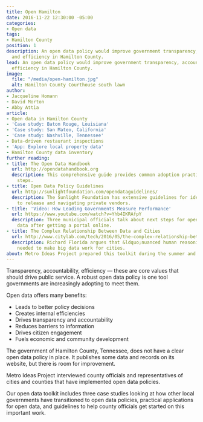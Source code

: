 ```yaml
---
title: Open Hamilton
date: 2016-11-22 12:30:00 -05:00
categories:
- Open data
tags:
- Hamilton County
position: 1
description: An open data policy would improve government transparency, accountability
  and efficiency in Hamilton County.
lead: An open data policy would improve government transparency, accountability and
  efficiency in Hamilton County.
image:
  file: "/media/open-hamilton.jpg"
  alt: Hamilton County Courthouse south lawn
author:
- Jacqueline Homann
- David Morton
- Abby Attia
article:
- Open data in Hamilton County
- 'Case study: Baton Rouge, Louisiana'
- 'Case study: San Mateo, California'
- 'Case study: Nashville, Tennessee'
- Data-driven restaurant inspections
- 'App: Explore local property data'
- Hamilton County data inventory
further reading:
- title: The Open Data Handbook
  url: http://opendatahandbook.org
  description: This comprehensive guide provides common adoption practices and implementation
    steps.
- title: Open Data Policy Guidelines
  url: http://sunlightfoundation.com/opendataguidelines/
  description: The Sunlight Foundation has extensive guidelines for identifying datasets
    to release and navigating private vendors.
- title: 'Video: How Leading Governments Measure Performance'
  url: https://www.youtube.com/watch?v=Yhb4IKRAfpY
  description: Three municipal officials talk about next steps for open government
    data after getting a portal online.
- title: The Complex Relationship Between Data and Cities
  url: http://www.citylab.com/tech/2016/05/the-complex-relationship-between-data-and-cities/483303/
  description: Richard Florida argues that &ldquo;nuanced human reasoning&rdquo; is
    needed to make big data work for cities.
about: Metro Ideas Project prepared this toolkit during the summer and fall of 2016.
---
```


Transparency, accountability, efficiency — these are core values that should drive public service. A robust open data policy is one tool governments are increasingly adopting to meet them.

Open data offers many benefits:

+ Leads to better policy decisions
+ Creates internal efficiencies
+ Drives transparency and accountability
+ Reduces barriers to information
+ Drives citizen engagement
+ Fuels economic and community development

The government of Hamilton County, Tennessee, does not have a clear open data policy in place. It publishes some data and records on its website, but there is room for improvement.

Metro Ideas Project interviewed county officials and representatives of cities and counties that have implemented open data policies.

Our open data toolkit includes three case studies looking at how other local governments have transitioned to open data policies, practical applications for open data, and guidelines to help county officials get started on this important work.